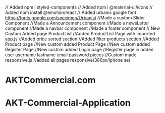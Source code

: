 // Added npm i styled-components
// Added npm i @material-ui/icons
// Added npm install @emotion/react
// Added urbanis google font  https://fonts.google.com/specimen/Urbanist
//Made a custom Slider Component 
//Made a Announcement component 
//Made a newsLetter component
//Made a navbar component
//Made a footer component
// New Custom Added page ProductList
//Added ProductList Page with imported app.js
//Added price sorted section
//Added filter products section
//Added Product page
//New custom added Product Page
//New custom added Register Page
//New custom added Login page
//Register page in added user username lastname email password  pieces
//Custom made responsive.js
//added all pages responsive(380px/iphone se) 


# AKTCommercial.com
# AKT-Commercial-Application
